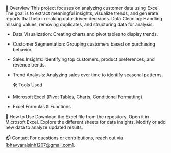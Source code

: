 📌 Overview
This project focuses on analyzing customer data using Excel. The goal is to extract meaningful insights, visualize trends, and generate reports that help in making data-driven decisions.
Data Cleaning: Handling missing values, removing duplicates, and structuring data for analysis.
* Data Visualization: Creating charts and pivot tables to display trends.
* Customer Segmentation: Grouping customers based on purchasing behavior.
* Sales Insights: Identifying top customers, product preferences, and revenue trends.
* Trend Analysis: Analyzing sales over time to identify seasonal patterns.

  🛠 Tools Used
* Microsoft Excel (Pivot Tables, Charts, Conditional Formatting)
* Excel Formulas & Functions

 🚀 How to Use
Download the Excel file from the repository.
Open it in Microsoft Excel.
Explore the different sheets for data insights.
Modify or add new data to analyze updated results.

📬 Contact
For questions or contributions, reach out via [bhavyarajsinh1207@gmail.com].
